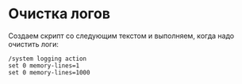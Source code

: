 # Очистка логов

Создаем скрипт со следующим текстом и выполняем, когда надо очистить логи:

```
/system logging action
set 0 memory-lines=1
set 0 memory-lines=1000
```
